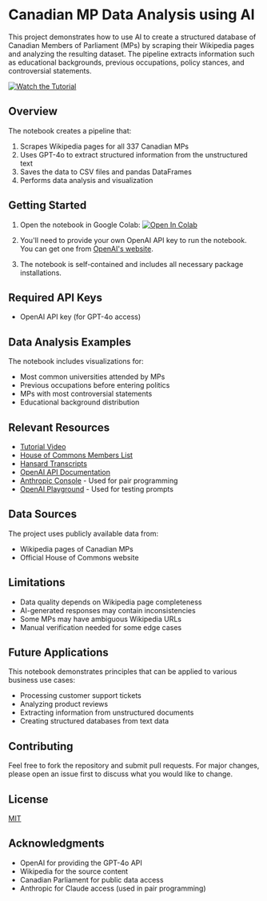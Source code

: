 # Canadian MP Data Analysis using AI

This project demonstrates how to use AI to create a structured database of Canadian Members of Parliament (MPs) by scraping their Wikipedia pages and analyzing the resulting dataset. The pipeline extracts information such as educational backgrounds, previous occupations, policy stances, and controversial statements.

[![Watch the Tutorial](https://img.youtube.com/vi/aD3IOG5772s/maxresdefault.jpg)](https://www.youtube.com/watch?v=aD3IOG5772s)


## Overview

The notebook creates a pipeline that:
1. Scrapes Wikipedia pages for all 337 Canadian MPs
2. Uses GPT-4o to extract structured information from the unstructured text
3. Saves the data to CSV files and pandas DataFrames
4. Performs data analysis and visualization

## Getting Started

1. Open the notebook in Google Colab: [![Open In Colab](https://colab.research.google.com/assets/colab-badge.svg)](https://colab.research.google.com/github/YOUR_USERNAME/REPO_NAME/blob/main/NOTEBOOK_NAME.ipynb)

2. You'll need to provide your own OpenAI API key to run the notebook. You can get one from [OpenAI's website](https://platform.openai.com/).

3. The notebook is self-contained and includes all necessary package installations.

## Required API Keys

- OpenAI API key (for GPT-4o access)

## Data Analysis Examples

The notebook includes visualizations for:
- Most common universities attended by MPs
- Previous occupations before entering politics
- MPs with most controversial statements
- Educational background distribution

## Relevant Resources

- [Tutorial Video](https://www.youtube.com/watch?v=VIDEO_ID)
- [House of Commons Members List](https://www.ourcommons.ca/members/en/search)
- [Hansard Transcripts](https://www.ourcommons.ca/DocumentViewer/en/house/latest/hansard)
- [OpenAI API Documentation](https://platform.openai.com/docs/api-reference)
- [Anthropic Console](https://console.anthropic.com/) - Used for pair programming
- [OpenAI Playground](https://platform.openai.com/playground) - Used for testing prompts

## Data Sources

The project uses publicly available data from:
- Wikipedia pages of Canadian MPs
- Official House of Commons website

## Limitations

- Data quality depends on Wikipedia page completeness
- AI-generated responses may contain inconsistencies
- Some MPs may have ambiguous Wikipedia URLs
- Manual verification needed for some edge cases

## Future Applications

This notebook demonstrates principles that can be applied to various business use cases:
- Processing customer support tickets
- Analyzing product reviews
- Extracting information from unstructured documents
- Creating structured databases from text data

## Contributing

Feel free to fork the repository and submit pull requests. For major changes, please open an issue first to discuss what you would like to change.

## License

[MIT](https://choosealicense.com/licenses/mit/)

## Acknowledgments

- OpenAI for providing the GPT-4o API
- Wikipedia for the source content
- Canadian Parliament for public data access
- Anthropic for Claude access (used in pair programming)
